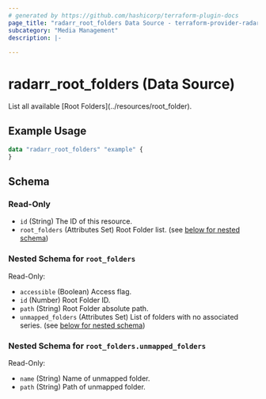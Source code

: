 ```yaml
---
# generated by https://github.com/hashicorp/terraform-plugin-docs
page_title: "radarr_root_folders Data Source - terraform-provider-radarr"
subcategory: "Media Management"
description: |-
  
---
```


# radarr_root_folders (Data Source)

<!-- subcategory:Media Management -->List all available [Root Folders](../resources/root_folder).

## Example Usage

```terraform
data "radarr_root_folders" "example" {
}
```

<!-- schema generated by tfplugindocs -->
## Schema

### Read-Only

- `id` (String) The ID of this resource.
- `root_folders` (Attributes Set) Root Folder list. (see [below for nested schema](#nestedatt--root_folders))

<a id="nestedatt--root_folders"></a>
### Nested Schema for `root_folders`

Read-Only:

- `accessible` (Boolean) Access flag.
- `id` (Number) Root Folder ID.
- `path` (String) Root Folder absolute path.
- `unmapped_folders` (Attributes Set) List of folders with no associated series. (see [below for nested schema](#nestedatt--root_folders--unmapped_folders))

<a id="nestedatt--root_folders--unmapped_folders"></a>
### Nested Schema for `root_folders.unmapped_folders`

Read-Only:

- `name` (String) Name of unmapped folder.
- `path` (String) Path of unmapped folder.
